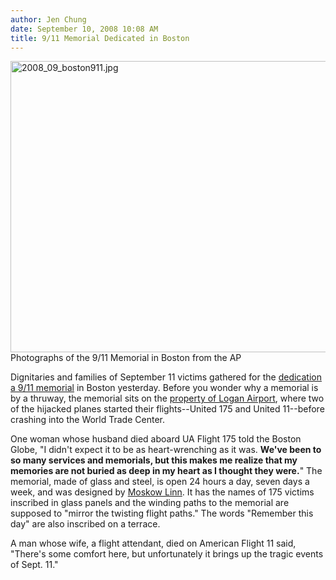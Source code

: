 ```yaml
---
author: Jen Chung
date: September 10, 2008 10:08 AM
title: 9/11 Memorial Dedicated in Boston
---
```


<p><img alt="2008_09_boston911.jpg" src="https://web.archive.org/web/20111013135730im_/http://gothamist.com/attachments/jen/2008_09_boston911.jpg" width="640" height="466"><br>
<span class="photo_caption">Photographs of the 9/11 Memorial in Boston from the AP</span></p>

<p>Dignitaries and families of September 11 victims gathered for the <a href="https://web.archive.org/web/20111013135730/http://www.boston.com/news/local/breaking_news/2008/09/logan_sept_11_m.html">dedication a 9/11 memorial</a> in Boston yesterday.  Before you wonder why a memorial is by a thruway, the memorial sits on the <a href="https://web.archive.org/web/20111013135730/http://www.massport.com/LOGAN/about_911Memorial_overview.html">property of Logan Airport</a>, where two of the hijacked planes started their flights--United 175 and United 11--before crashing into the World Trade Center.  </p>

<p>One woman whose husband died aboard UA Flight 175 told the Boston Globe, &quot;I didn&apos;t expect it to be as heart-wrenching as it was. <strong>We&apos;ve been to so many services and memorials, but this makes me realize that my memories are not buried as deep in my heart as I thought they were.</strong>&quot; The memorial, made of glass and steel, is open 24 hours a day, seven days a week, and was designed by <a href="https://web.archive.org/web/20111013135730/http://www.moskowarchitects.com/911.htm">Moskow Linn</a>.  It has the names of 175 victims inscribed in glass panels and the winding paths to the memorial are supposed to &quot;mirror the twisting flight paths.&quot;  The words &quot;Remember this day&quot; are also inscribed on a terrace.  </p>

<p>A man whose wife, a flight attendant, died on American Flight 11 said, &quot;There&apos;s some comfort here, but unfortunately it brings up the tragic events of Sept. 11.&quot;</p>